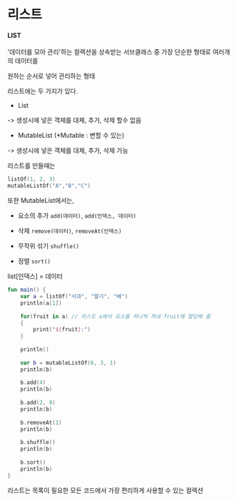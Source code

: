 # 리스트

#### LIST

'데이터를 모아 관리'하는 컬렉션을 상속받는 서브클래스 중 가장 단순한 형태로 여러개의 데이터를

원하는 순서로 넣어 관리하는 형태



리스트에는 두 가지가 있다.

- List<out T>

-> 생성시에 넣은 객체를 대체, 추가, 삭제 할수 없음

- MutableList<T>  (*Mutable : 변할 수 있는)

-> 생성시에 넣은 객체를 대체, 추가, 삭제 가능



리스트를 만들때는 

```kotlin
listOf(1, 2, 3)
mutableListOf("A","B","C")
```

또한 MutableList에서는, 

- 요소의 추가  `add(데이터)`, `add(인덱스, 데이터)`

- 삭제 `remove(데이터)`, `removeAt(인덱스)`
- 무작위 섞기 `shuffle()`
- 정렬 `sort()`

list[인덱스] = 데이터

```kotlin
fun main() {
    var a = listOf("사과", "딸기", "배")
    println(a[1])
    
    for(fruit in a) // 리스트 a에서 요소를 하나씩 꺼내 fruit에 할당해 줌
    {
        print("${fruit}:")
    }
    
    println()
    
    var b = mutableListOf(6, 3, 1)
    println(b)
    
    b.add(4)
    println(b)
    
    b.add(2, 8)
    println(b)
    
    b.removeAt(1)
    println(b)
    
    b.shuffle()
    println(b)
    
    b.sort()
    println(b)
}
```

리스트는 목록이 필요한 모든 코드에서 가장 편리하게 사용할 수 있는 컬렉션